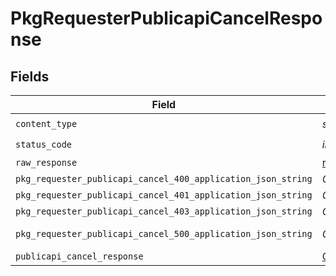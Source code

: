 # PkgRequesterPublicapiCancelResponse


## Fields

| Field                                                                                      | Type                                                                                       | Required                                                                                   | Description                                                                                |
| ------------------------------------------------------------------------------------------ | ------------------------------------------------------------------------------------------ | ------------------------------------------------------------------------------------------ | ------------------------------------------------------------------------------------------ |
| `content_type`                                                                             | *str*                                                                                      | :heavy_check_mark:                                                                         | N/A                                                                                        |
| `status_code`                                                                              | *int*                                                                                      | :heavy_check_mark:                                                                         | N/A                                                                                        |
| `raw_response`                                                                             | [requests.Response](https://requests.readthedocs.io/en/latest/api/#requests.Response)      | :heavy_minus_sign:                                                                         | N/A                                                                                        |
| `pkg_requester_publicapi_cancel_400_application_json_string`                               | *Optional[str]*                                                                            | :heavy_minus_sign:                                                                         | Bad Request                                                                                |
| `pkg_requester_publicapi_cancel_401_application_json_string`                               | *Optional[str]*                                                                            | :heavy_minus_sign:                                                                         | Unauthorized                                                                               |
| `pkg_requester_publicapi_cancel_403_application_json_string`                               | *Optional[str]*                                                                            | :heavy_minus_sign:                                                                         | Forbidden                                                                                  |
| `pkg_requester_publicapi_cancel_500_application_json_string`                               | *Optional[str]*                                                                            | :heavy_minus_sign:                                                                         | Internal Server Error                                                                      |
| `publicapi_cancel_response`                                                                | [Optional[shared.PublicapiCancelResponse]](../../models/shared/publicapicancelresponse.md) | :heavy_minus_sign:                                                                         | OK                                                                                         |